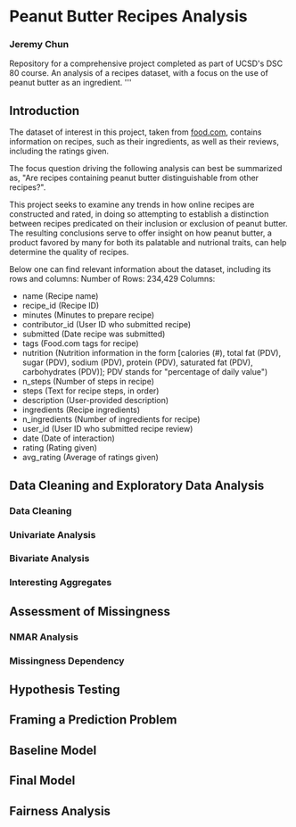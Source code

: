 # Peanut Butter Recipes Analysis
### Jeremy Chun

Repository for a comprehensive project completed as part of UCSD's DSC 80 
course. An analysis of a recipes dataset, with a focus on the use of 
peanut butter as an ingredient.
'''

## Introduction

The dataset of interest in this project, taken from 
[food.com](https://www.food.com), contains information on recipes, such as 
their ingredients, as well as their reviews, including the ratings given.

The focus question driving the following analysis can best be summarized as, 
"Are recipes containing peanut butter distinguishable from other recipes?".

This project seeks to examine any trends in how online recipes are constructed 
and rated, in doing so attempting to establish a distinction between recipes 
predicated on their inclusion or exclusion of peanut butter. The resulting 
conclusions serve to offer insight on how peanut butter, a product favored by 
many for both its palatable and nutrional traits, can help determine the 
quality of recipes.

Below one can find relevant information about the dataset, including its 
rows and columns:
Number of Rows: 234,429
Columns:
 - name (Recipe name)
 - recipe_id (Recipe ID)
 - minutes (Minutes to prepare recipe)
 - contributor_id (User ID who submitted recipe)
 - submitted (Date recipe was submitted)
 - tags (Food.com tags for recipe)
 - nutrition (Nutrition information in the form [calories (#), total fat (PDV), 
 sugar (PDV), sodium (PDV), protein (PDV), saturated fat (PDV), carbohydrates 
 (PDV)]; PDV stands for "percentage of daily value")
 - n_steps (Number of steps in recipe)
 - steps (Text for recipe steps, in order)
 - description (User-provided description)
 - ingredients (Recipe ingredients)
 - n_ingredients (Number of ingredients for recipe)
 - user_id (User ID who submitted recipe review)
 - date (Date of interaction)
 - rating (Rating given)
 - avg_rating (Average of ratings given)

## Data Cleaning and Exploratory Data Analysis

### Data Cleaning


### Univariate Analysis


### Bivariate Analysis


### Interesting Aggregates


## Assessment of Missingness

### NMAR Analysis


### Missingness Dependency


## Hypothesis Testing


## Framing a Prediction Problem


## Baseline Model


## Final Model


## Fairness Analysis